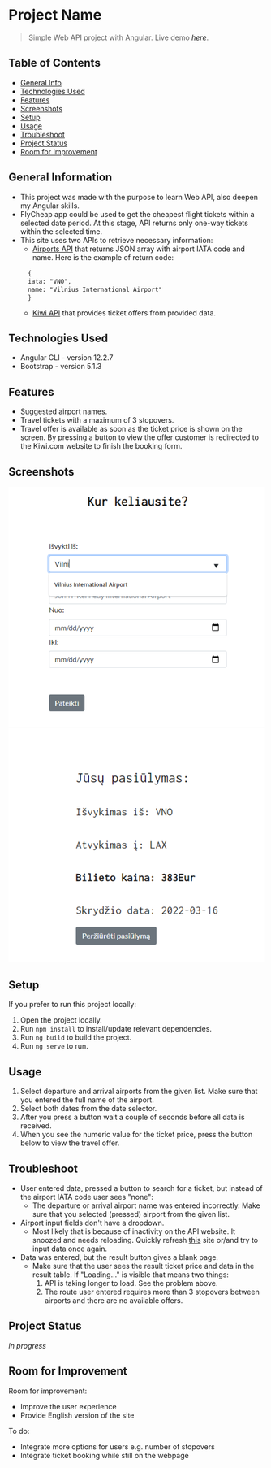 # Project Name
> Simple Web API project with Angular.
> Live demo [_here_](https://flycheap.netlify.app/).

## Table of Contents
* [General Info](#general-information)
* [Technologies Used](#technologies-used)
* [Features](#features)
* [Screenshots](#screenshots)
* [Setup](#setup)
* [Usage](#usage)
* [Troubleshoot](#troubleshoot)
* [Project Status](#project-status)
* [Room for Improvement](#room-for-improvement)



## General Information
- This project was made with the purpose to learn Web API, also deepen my Angular skills.
- FlyCheap app could be used to get the cheapest flight tickets within a selected date period. At this stage, API returns only one-way tickets within the selected time.
- This site uses two APIs to retrieve necessary information:
  - [Airports API](https://oro-uostu-api.herokuapp.com/) that returns JSON array with airport IATA code and name. Here is the example of return code:
  ```
    {
    iata: "VNO",
    name: "Vilnius International Airport"
    }
  ```
  - [Kiwi API](https://www.kiwi.com/en/) that provides ticket offers from provided data. 


## Technologies Used
- Angular CLI - version 12.2.7
- Bootstrap - version 5.1.3


## Features
- Suggested airport names.
- Travel tickets with a maximum of 3 stopovers.
- Travel offer is available as soon as the ticket price is shown on the screen. By pressing a button to view the offer customer is redirected to the Kiwi.com website to finish the booking form.

## Screenshots
![Example screenshot](./img/Search.PNG)
![Example screenshot](./img/Result.PNG)


## Setup
If you prefer to run this project locally:
1. Open the project locally.
2. Run `npm install` to install/update relevant dependencies.
3. Run `ng build` to build the project.
4. Run `ng serve` to run.


## Usage
1. Select departure and arrival airports from the given list. Make sure that you entered the full name of the airport.
2. Select both dates from the date selector.
3. After you press a button wait a couple of seconds before all data is received. 
4. When you see the numeric value for the ticket price, press the button below to view the travel offer.


## Troubleshoot
- User entered data, pressed a button to search for a ticket, but instead of the airport IATA code user sees "none":
  - The departure or arrival airport name was entered incorrectly. Make sure that you selected (pressed) airport from the given list.
- Airport input fields don't have a dropdown.
  - Most likely that is because of inactivity on the API website. It snoozed and needs reloading. Quickly refresh [this](https://oro-uostu-api.herokuapp.com/) site or/and try to input data once again.
- Data was entered, but the result button gives a blank page.
  - Make sure that the user sees the result ticket price and data in the result table. If "Loading..." is visible that means two things:
    1. API is taking longer to load. See the problem above.
    2. The route user entered requires more than 3 stopovers between airports and there are no available offers.


## Project Status
_in progress_


## Room for Improvement
Room for improvement:
- Improve the user experience
- Provide English version of the site

To do:
- Integrate more options for users e.g. number of stopovers
- Integrate ticket booking while still on the webpage
